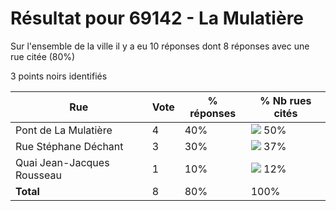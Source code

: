 # Résultat pour 69142 - La Mulatière

Sur l'ensemble de la ville il y a eu 10 réponses dont 8 réponses avec une rue citée (80%)

3 points noirs identifiés

| Rue | Vote | % réponses | % Nb rues cités|
|-----|------|------------|----------------|
| Pont de La Mulatière | 4 | 40% | <img src="../../img/bar_50.gif" />&nbsp;50%|
| Rue Stéphane Déchant | 3 | 30% | <img src="../../img/bar_37.gif" />&nbsp;37%|
| Quai Jean-Jacques Rousseau | 1 | 10% | <img src="../../img/bar_12.gif" />&nbsp;12%|
| **Total** | 8 | 80% | 100%|
